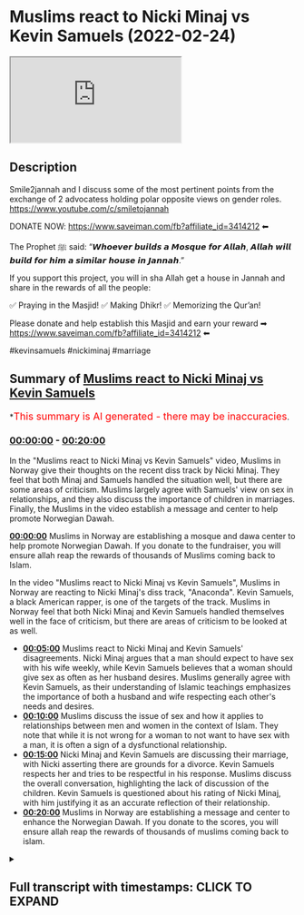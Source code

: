 # Muslims react to Nicki Minaj vs Kevin Samuels (2022-02-24)

<iframe loading='lazy' src='https://www.youtube.com/embed/l33Wv9GSHuc'></iframe>

## Description

Smile2jannah and I discuss some of the most pertinent points from the exchange of 2 advocatess holding polar opposite views on gender roles. 
https://www.youtube.com/c/smiletojannah

DONATE NOW: https://www.saveiman.com/fb?affiliate_id=3414212 ⬅

The Prophet ﷺ said: “𝙒𝙝𝙤𝙚𝙫𝙚𝙧 𝙗𝙪𝙞𝙡𝙙𝙨 𝙖 𝙈𝙤𝙨𝙦𝙪𝙚 𝙛𝙤𝙧 𝘼𝙡𝙡𝙖𝙝, 𝘼𝙡𝙡𝙖𝙝 𝙬𝙞𝙡𝙡 𝙗𝙪𝙞𝙡𝙙 𝙛𝙤𝙧 𝙝𝙞𝙢 𝙖 𝙨𝙞𝙢𝙞𝙡𝙖𝙧 𝙝𝙤𝙪𝙨𝙚 𝙞𝙣 𝙅𝙖𝙣𝙣𝙖𝙝.”

If you support this project, you will in sha Allah get a house in Jannah and share in the rewards of all the people:

✅ Praying in the Masjid!
✅ Making Dhikr!
✅ Memorizing the Qur’an!

Please donate and help establish this Masjid and earn your reward ➡ https://www.saveiman.com/fb?affiliate_id=3414212 ⬅

#kevinsamuels #nickiminaj #marriage

## Summary of [Muslims react to Nicki Minaj vs Kevin Samuels](https://www.youtube.com/watch?v=l33Wv9GSHuc)


*<span style="color:red; font-size:125%">This summary is AI generated - there may be inaccuracies</span>.

### [00:00:00](https://www.youtube.com/watch?v=l33Wv9GSHuc&t=0) - [00:20:00](https://www.youtube.com/watch?v=l33Wv9GSHuc&t=1200)

In the "Muslims react to Nicki Minaj vs Kevin Samuels" video, Muslims in Norway give their thoughts on the recent diss track by Nicki Minaj. They feel that both Minaj and Samuels handled the situation well, but there are some areas of criticism. Muslims largely agree with Samuels' view on sex in relationships, and they also discuss the importance of children in marriages. Finally, the Muslims in the video establish a message and center to help promote Norwegian Dawah.

**[00:00:00](https://www.youtube.com/watch?v=l33Wv9GSHuc&t=0)** Muslims in Norway are establishing a mosque and dawa center to help promote Norwegian Dawah. If you donate to the fundraiser, you will ensure allah reap the rewards of thousands of Muslims coming back to Islam.

In the video "Muslims react to Nicki Minaj vs Kevin Samuels", Muslims in Norway are reacting to Nicki Minaj's diss track, "Anaconda". Kevin Samuels, a black American rapper, is one of the targets of the track. Muslims in Norway feel that both Nicki Minaj and Kevin Samuels handled themselves well in the face of criticism, but there are areas of criticism to be looked at as well.
* **[00:05:00](https://www.youtube.com/watch?v=l33Wv9GSHuc&t=300)**  Muslims react to Nicki Minaj and Kevin Samuels' disagreements. Nicki Minaj argues that a man should expect to have sex with his wife weekly, while Kevin Samuels believes that a woman should give sex as often as her husband desires. Muslims generally agree with Kevin Samuels, as their understanding of Islamic teachings emphasizes the importance of both a husband and wife respecting each other's needs and desires.
* **[00:10:00](https://www.youtube.com/watch?v=l33Wv9GSHuc&t=600)** Muslims discuss the issue of sex and how it applies to relationships between men and women in the context of Islam. They note that while it is not wrong for a woman to not want to have sex with a man, it is often a sign of a dysfunctional relationship.
* **[00:15:00](https://www.youtube.com/watch?v=l33Wv9GSHuc&t=900)** Nicki Minaj and Kevin Samuels are discussing their marriage, with Nicki asserting there are grounds for a divorce. Kevin Samuels respects her and tries to be respectful in his response. Muslims discuss the overall conversation, highlighting the lack of discussion of the children. Kevin Samuels is questioned about his rating of Nicki Minaj, with him justifying it as an accurate reflection of their relationship.
* **[00:20:00](https://www.youtube.com/watch?v=l33Wv9GSHuc&t=1200)** Muslims in Norway are establishing a message and center to enhance the Norwegian Dawah. If you donate to the scores, you will ensure allah reap the rewards of thousands of muslims coming back to islam.

<details><summary><h2>Full transcript with timestamps: CLICK TO EXPAND</h2></summary>

[0:00:05](https://youtu.be/l33Wv9GSHuc?t=5) muslims in norway are now establishing a  
[0:00:07](https://youtu.be/l33Wv9GSHuc?t=7) masjid and dawa center to enhance the  
[0:00:09](https://youtu.be/l33Wv9GSHuc?t=9) norwegian dawah if you donate to the  
[0:00:11](https://youtu.be/l33Wv9GSHuc?t=11) scores you will ensure allah reap the  
[0:00:13](https://youtu.be/l33Wv9GSHuc?t=13) rewards of thousands of muslims coming  
[0:00:16](https://youtu.be/l33Wv9GSHuc?t=16) back to islam and many of those who  
[0:00:18](https://youtu.be/l33Wv9GSHuc?t=18) become dwight and invite to islam so  
[0:00:20](https://youtu.be/l33Wv9GSHuc?t=20) click the link and donate now and share  
[0:00:23](https://youtu.be/l33Wv9GSHuc?t=23) the video for extra rewards  
[0:00:42](https://youtu.be/l33Wv9GSHuc?t=42) big c  
[0:00:44](https://youtu.be/l33Wv9GSHuc?t=44) or you can say the big dog or the man  
[0:00:46](https://youtu.be/l33Wv9GSHuc?t=46) with the plan  
[0:00:47](https://youtu.be/l33Wv9GSHuc?t=47) or just the legend oh okay  
[0:00:52](https://youtu.be/l33Wv9GSHuc?t=52) just stick with that  
[0:00:54](https://youtu.be/l33Wv9GSHuc?t=54) you brought yourself too high so i had  
[0:00:55](https://youtu.be/l33Wv9GSHuc?t=55) to you know what i mean i had to give  
[0:00:57](https://youtu.be/l33Wv9GSHuc?t=57) you put me in my place just like kevin  
[0:00:59](https://youtu.be/l33Wv9GSHuc?t=59) samuels i think  
[0:01:02](https://youtu.be/l33Wv9GSHuc?t=62) it's like he's putting nikki in her  
[0:01:04](https://youtu.be/l33Wv9GSHuc?t=64) place now  
[0:01:04](https://youtu.be/l33Wv9GSHuc?t=64) to be fair like i made a video as you  
[0:01:06](https://youtu.be/l33Wv9GSHuc?t=66) know critical of samuels because you  
[0:01:08](https://youtu.be/l33Wv9GSHuc?t=68) know i i just saw as a reaction to  
[0:01:10](https://youtu.be/l33Wv9GSHuc?t=70) feminism like this kind of like red pool  
[0:01:11](https://youtu.be/l33Wv9GSHuc?t=71) movement and stuff like that and i  
[0:01:12](https://youtu.be/l33Wv9GSHuc?t=72) thought  
[0:01:13](https://youtu.be/l33Wv9GSHuc?t=73) i actually saw a lot of muslim people  
[0:01:15](https://youtu.be/l33Wv9GSHuc?t=75) moving in that direction and i didn't  
[0:01:16](https://youtu.be/l33Wv9GSHuc?t=76) like it because i realized the problems  
[0:01:18](https://youtu.be/l33Wv9GSHuc?t=78) of it but to be fair yeah on i think we  
[0:01:20](https://youtu.be/l33Wv9GSHuc?t=80) just both watched this you know these  
[0:01:22](https://youtu.be/l33Wv9GSHuc?t=82) aspects of his um  
[0:01:24](https://youtu.be/l33Wv9GSHuc?t=84) video that he done with nicki minaj yeah  
[0:01:25](https://youtu.be/l33Wv9GSHuc?t=85) and i think there's praise that is  
[0:01:26](https://youtu.be/l33Wv9GSHuc?t=86) actually due here because he he handled  
[0:01:28](https://youtu.be/l33Wv9GSHuc?t=88) himself quite well  
[0:01:30](https://youtu.be/l33Wv9GSHuc?t=90) despite that i do think there are areas  
[0:01:31](https://youtu.be/l33Wv9GSHuc?t=91) of criticism as well so we'll be looking  
[0:01:32](https://youtu.be/l33Wv9GSHuc?t=92) at some of that but before that i think  
[0:01:35](https://youtu.be/l33Wv9GSHuc?t=95) let's look at two main aspects okay  
[0:01:37](https://youtu.be/l33Wv9GSHuc?t=97) let's get straight into it two main  
[0:01:39](https://youtu.be/l33Wv9GSHuc?t=99) aspects of this video that i wanted to  
[0:01:40](https://youtu.be/l33Wv9GSHuc?t=100) react to yeah  
[0:01:42](https://youtu.be/l33Wv9GSHuc?t=102) which uh kind of starts in the middle  
[0:01:44](https://youtu.be/l33Wv9GSHuc?t=104) where nikki herself who  
[0:01:46](https://youtu.be/l33Wv9GSHuc?t=106) is to be honest with you i don't know  
[0:01:48](https://youtu.be/l33Wv9GSHuc?t=108) much about her but from what i know uh  
[0:01:50](https://youtu.be/l33Wv9GSHuc?t=110) she's a figure of decadence and if  
[0:01:52](https://youtu.be/l33Wv9GSHuc?t=112) someone could personify decadence it  
[0:01:54](https://youtu.be/l33Wv9GSHuc?t=114) would be this woman  
[0:01:56](https://youtu.be/l33Wv9GSHuc?t=116) um you know  
[0:01:58](https://youtu.be/l33Wv9GSHuc?t=118) nothing intellectually contributed at  
[0:02:00](https://youtu.be/l33Wv9GSHuc?t=120) all she thinks she's a success we'll  
[0:02:02](https://youtu.be/l33Wv9GSHuc?t=122) come to all of that  
[0:02:04](https://youtu.be/l33Wv9GSHuc?t=124) starts off by speaking about you know  
[0:02:06](https://youtu.be/l33Wv9GSHuc?t=126) success funny enough and these other  
[0:02:08](https://youtu.be/l33Wv9GSHuc?t=128) things so i wanted to see what she has  
[0:02:10](https://youtu.be/l33Wv9GSHuc?t=130) to say coming onto this platform and  
[0:02:12](https://youtu.be/l33Wv9GSHuc?t=132) then how  
[0:02:13](https://youtu.be/l33Wv9GSHuc?t=133) we can look also at how kevin responds  
[0:02:15](https://youtu.be/l33Wv9GSHuc?t=135) so let's first take a look at what her  
[0:02:18](https://youtu.be/l33Wv9GSHuc?t=138) prerogative is here i'm talking to black  
[0:02:20](https://youtu.be/l33Wv9GSHuc?t=140) women real quick can we stop talking can  
[0:02:22](https://youtu.be/l33Wv9GSHuc?t=142) we stop  
[0:02:24](https://youtu.be/l33Wv9GSHuc?t=144) posting all day on to because i i re i  
[0:02:27](https://youtu.be/l33Wv9GSHuc?t=147) knew we went to tik tok and i and i just  
[0:02:29](https://youtu.be/l33Wv9GSHuc?t=149) kept seeing this black women can we stop  
[0:02:31](https://youtu.be/l33Wv9GSHuc?t=151) talking about if black men if these  
[0:02:33](https://youtu.be/l33Wv9GSHuc?t=153) successful black men want us or not  
[0:02:36](https://youtu.be/l33Wv9GSHuc?t=156) like can we just focus on us and we be  
[0:02:40](https://youtu.be/l33Wv9GSHuc?t=160) successful and then we go out there and  
[0:02:43](https://youtu.be/l33Wv9GSHuc?t=163) we decide who the [ __ ] we want so what i  
[0:02:46](https://youtu.be/l33Wv9GSHuc?t=166) see with this uh z bro is like it's it's  
[0:02:48](https://youtu.be/l33Wv9GSHuc?t=168) typical independence narrative  
[0:02:51](https://youtu.be/l33Wv9GSHuc?t=171) success narrative she's talking about  
[0:02:52](https://youtu.be/l33Wv9GSHuc?t=172) she's a success oh she's  
[0:02:54](https://youtu.be/l33Wv9GSHuc?t=174) what is  
[0:02:56](https://youtu.be/l33Wv9GSHuc?t=176) what is success i mean is success being  
[0:02:58](https://youtu.be/l33Wv9GSHuc?t=178) famous being rich  
[0:03:00](https://youtu.be/l33Wv9GSHuc?t=180) i'm sorry to say these are things  
[0:03:01](https://youtu.be/l33Wv9GSHuc?t=181) assumptions which cannot be justified  
[0:03:04](https://youtu.be/l33Wv9GSHuc?t=184) and who are you anyway nikki to speak to  
[0:03:06](https://youtu.be/l33Wv9GSHuc?t=186) black women as if you represent them you  
[0:03:08](https://youtu.be/l33Wv9GSHuc?t=188) don't represent them you represent  
[0:03:09](https://youtu.be/l33Wv9GSHuc?t=189) higher echelon type individual western  
[0:03:12](https://youtu.be/l33Wv9GSHuc?t=192) women  
[0:03:13](https://youtu.be/l33Wv9GSHuc?t=193) you don't you don't actually suffer from  
[0:03:14](https://youtu.be/l33Wv9GSHuc?t=194) the same plights as the majority of  
[0:03:16](https://youtu.be/l33Wv9GSHuc?t=196) black people will suffer from black men  
[0:03:18](https://youtu.be/l33Wv9GSHuc?t=198) or women and you don't have even a right  
[0:03:20](https://youtu.be/l33Wv9GSHuc?t=200) to call yourself a success because you  
[0:03:23](https://youtu.be/l33Wv9GSHuc?t=203) are  
[0:03:24](https://youtu.be/l33Wv9GSHuc?t=204) rich and famous success is not defined  
[0:03:26](https://youtu.be/l33Wv9GSHuc?t=206) like that for us is it zusha  
[0:03:28](https://youtu.be/l33Wv9GSHuc?t=208) no because if you define success as  
[0:03:31](https://youtu.be/l33Wv9GSHuc?t=211) richness or fame these are two things  
[0:03:34](https://youtu.be/l33Wv9GSHuc?t=214) that don't have an ending like money  
[0:03:37](https://youtu.be/l33Wv9GSHuc?t=217) there's always more money that you can  
[0:03:39](https://youtu.be/l33Wv9GSHuc?t=219) attain with fame there's always more  
[0:03:41](https://youtu.be/l33Wv9GSHuc?t=221) fame that you can attain you'll never be  
[0:03:42](https://youtu.be/l33Wv9GSHuc?t=222) able to reach the pinnacle absolutely  
[0:03:45](https://youtu.be/l33Wv9GSHuc?t=225) and in our tradition the islamic  
[0:03:46](https://youtu.be/l33Wv9GSHuc?t=226) tradition were the prophet muhammad  
[0:03:48](https://youtu.be/l33Wv9GSHuc?t=228) sallallahu alaihi said that if you give  
[0:03:50](https://youtu.be/l33Wv9GSHuc?t=230) a man  
[0:03:51](https://youtu.be/l33Wv9GSHuc?t=231) you know a valley of gold  
[0:03:53](https://youtu.be/l33Wv9GSHuc?t=233) you know he'll be hungry for another  
[0:03:55](https://youtu.be/l33Wv9GSHuc?t=235) valley so in other words there's always  
[0:03:56](https://youtu.be/l33Wv9GSHuc?t=236) the thing is having material wealth as  
[0:03:59](https://youtu.be/l33Wv9GSHuc?t=239) you say it doesn't quench your thirst  
[0:04:01](https://youtu.be/l33Wv9GSHuc?t=241) for these kinds of things you'll just  
[0:04:02](https://youtu.be/l33Wv9GSHuc?t=242) want more and more and more yeah and so  
[0:04:05](https://youtu.be/l33Wv9GSHuc?t=245) really there is no pos strong positive  
[0:04:07](https://youtu.be/l33Wv9GSHuc?t=247) correlation  
[0:04:08](https://youtu.be/l33Wv9GSHuc?t=248) for example  
[0:04:09](https://youtu.be/l33Wv9GSHuc?t=249) with happiness as a state  
[0:04:12](https://youtu.be/l33Wv9GSHuc?t=252) and  
[0:04:13](https://youtu.be/l33Wv9GSHuc?t=253) material wealth you'll find  
[0:04:14](https://youtu.be/l33Wv9GSHuc?t=254) unfortunately  
[0:04:16](https://youtu.be/l33Wv9GSHuc?t=256) a lot of the richest people in society  
[0:04:18](https://youtu.be/l33Wv9GSHuc?t=258) yes and the most famous are those who  
[0:04:20](https://youtu.be/l33Wv9GSHuc?t=260) are most depressed yes so this idea of  
[0:04:22](https://youtu.be/l33Wv9GSHuc?t=262) equating success with fame and money  
[0:04:24](https://youtu.be/l33Wv9GSHuc?t=264) this capitalistic  
[0:04:26](https://youtu.be/l33Wv9GSHuc?t=266) idea  
[0:04:26](https://youtu.be/l33Wv9GSHuc?t=266) which you have been colonizing to  
[0:04:28](https://youtu.be/l33Wv9GSHuc?t=268) believing is the case is itself  
[0:04:30](https://youtu.be/l33Wv9GSHuc?t=270) difficult to substantiate from the very  
[0:04:32](https://youtu.be/l33Wv9GSHuc?t=272) beginning yes so this is the first thing  
[0:04:34](https://youtu.be/l33Wv9GSHuc?t=274) the independence narrative here  
[0:04:36](https://youtu.be/l33Wv9GSHuc?t=276) i think is problematic as well but  
[0:04:38](https://youtu.be/l33Wv9GSHuc?t=278) before we go there i want to see how  
[0:04:40](https://youtu.be/l33Wv9GSHuc?t=280) kevin samuels responds to her  
[0:04:43](https://youtu.be/l33Wv9GSHuc?t=283) there's a lot of hurt on both sides and  
[0:04:45](https://youtu.be/l33Wv9GSHuc?t=285) i recommend i told guys look why are you  
[0:04:47](https://youtu.be/l33Wv9GSHuc?t=287) under 30 work recognize work on getting  
[0:04:49](https://youtu.be/l33Wv9GSHuc?t=289) yourself together because like it or not  
[0:04:53](https://youtu.be/l33Wv9GSHuc?t=293) you're really not in a position like  
[0:04:55](https://youtu.be/l33Wv9GSHuc?t=295) like you should be to be able to work  
[0:04:57](https://youtu.be/l33Wv9GSHuc?t=297) with lee do anything like that so as you  
[0:04:59](https://youtu.be/l33Wv9GSHuc?t=299) see  
[0:05:00](https://youtu.be/l33Wv9GSHuc?t=300) he starts off by saying there's a lot of  
[0:05:01](https://youtu.be/l33Wv9GSHuc?t=301) hurt from both sides now this is not  
[0:05:03](https://youtu.be/l33Wv9GSHuc?t=303) this is atypical of kevin samuels  
[0:05:05](https://youtu.be/l33Wv9GSHuc?t=305) because usually if a woman hypes up like  
[0:05:06](https://youtu.be/l33Wv9GSHuc?t=306) that to him and his uh  
[0:05:08](https://youtu.be/l33Wv9GSHuc?t=308) in his  
[0:05:09](https://youtu.be/l33Wv9GSHuc?t=309) presence  
[0:05:10](https://youtu.be/l33Wv9GSHuc?t=310) or discussions he will actually  
[0:05:12](https://youtu.be/l33Wv9GSHuc?t=312) shut her down or even switch her off or  
[0:05:14](https://youtu.be/l33Wv9GSHuc?t=314) something but i think he's being  
[0:05:15](https://youtu.be/l33Wv9GSHuc?t=315) strategic here and he's got good  
[0:05:17](https://youtu.be/l33Wv9GSHuc?t=317) emotional intelligence here to be  
[0:05:18](https://youtu.be/l33Wv9GSHuc?t=318) praised worthy of him yeah  
[0:05:20](https://youtu.be/l33Wv9GSHuc?t=320) however his narrative is as good as hers  
[0:05:23](https://youtu.be/l33Wv9GSHuc?t=323) in the sense that he is also telling men  
[0:05:25](https://youtu.be/l33Wv9GSHuc?t=325) to i'll just focus on themselves it's an  
[0:05:27](https://youtu.be/l33Wv9GSHuc?t=327) egoistic gender narrative on both sides  
[0:05:30](https://youtu.be/l33Wv9GSHuc?t=330) and if it's an egoistic gender narrative  
[0:05:32](https://youtu.be/l33Wv9GSHuc?t=332) on both sides what you're going to end  
[0:05:33](https://youtu.be/l33Wv9GSHuc?t=333) up having is an atomized society with  
[0:05:36](https://youtu.be/l33Wv9GSHuc?t=336) people only caring about themselves they  
[0:05:39](https://youtu.be/l33Wv9GSHuc?t=339) don't realize  
[0:05:40](https://youtu.be/l33Wv9GSHuc?t=340) that complementarity is needed in order  
[0:05:42](https://youtu.be/l33Wv9GSHuc?t=342) to avoid conflict of interest in the  
[0:05:44](https://youtu.be/l33Wv9GSHuc?t=344) first place like at the end of the day  
[0:05:47](https://youtu.be/l33Wv9GSHuc?t=347) if men just think about themselves and  
[0:05:49](https://youtu.be/l33Wv9GSHuc?t=349) work on themselves  
[0:05:50](https://youtu.be/l33Wv9GSHuc?t=350) not caring about the opposite gender or  
[0:05:53](https://youtu.be/l33Wv9GSHuc?t=353) having  
[0:05:54](https://youtu.be/l33Wv9GSHuc?t=354) apathetic attitudes and the opposite is  
[0:05:56](https://youtu.be/l33Wv9GSHuc?t=356) true imagine what that will do to the  
[0:05:57](https://youtu.be/l33Wv9GSHuc?t=357) black community my question is simple  
[0:06:00](https://youtu.be/l33Wv9GSHuc?t=360) why are the adults making themselves the  
[0:06:03](https://youtu.be/l33Wv9GSHuc?t=363) center of this project indeed seldomly  
[0:06:05](https://youtu.be/l33Wv9GSHuc?t=365) do i find in these conversations that  
[0:06:07](https://youtu.be/l33Wv9GSHuc?t=367) children are put first like children are  
[0:06:10](https://youtu.be/l33Wv9GSHuc?t=370) put first we know through the data  
[0:06:12](https://youtu.be/l33Wv9GSHuc?t=372) that  
[0:06:14](https://youtu.be/l33Wv9GSHuc?t=374) uh nuclear families and stable families  
[0:06:17](https://youtu.be/l33Wv9GSHuc?t=377) are the most  
[0:06:18](https://youtu.be/l33Wv9GSHuc?t=378) advantageous for children okay  
[0:06:20](https://youtu.be/l33Wv9GSHuc?t=380) but for nuclear families to be  
[0:06:22](https://youtu.be/l33Wv9GSHuc?t=382) functional there has to be compromise on  
[0:06:24](https://youtu.be/l33Wv9GSHuc?t=384) both sides  
[0:06:25](https://youtu.be/l33Wv9GSHuc?t=385) i would call it like the individualistic  
[0:06:27](https://youtu.be/l33Wv9GSHuc?t=387) narratives of the west yeah it is  
[0:06:29](https://youtu.be/l33Wv9GSHuc?t=389) because at the end of the day like 100  
[0:06:31](https://youtu.be/l33Wv9GSHuc?t=391) years ago he mentions this to be fair to  
[0:06:32](https://youtu.be/l33Wv9GSHuc?t=392) him kevin samuels mentions this in some  
[0:06:34](https://youtu.be/l33Wv9GSHuc?t=394) of his discussions he says your grandma  
[0:06:36](https://youtu.be/l33Wv9GSHuc?t=396) wouldn't be speaking like that yeah and  
[0:06:37](https://youtu.be/l33Wv9GSHuc?t=397) he's right  
[0:06:38](https://youtu.be/l33Wv9GSHuc?t=398) his you know what he's right  
[0:06:41](https://youtu.be/l33Wv9GSHuc?t=401) her grandma whoever whoever she's  
[0:06:42](https://youtu.be/l33Wv9GSHuc?t=402) speaking to wouldn't be speaking like  
[0:06:43](https://youtu.be/l33Wv9GSHuc?t=403) that because she'd have a more  
[0:06:44](https://youtu.be/l33Wv9GSHuc?t=404) traditional complementarian nuclear type  
[0:06:46](https://youtu.be/l33Wv9GSHuc?t=406) understanding of the family but do you  
[0:06:48](https://youtu.be/l33Wv9GSHuc?t=408) know what else is true  
[0:06:50](https://youtu.be/l33Wv9GSHuc?t=410) his granddad wouldn't be speaking the  
[0:06:51](https://youtu.be/l33Wv9GSHuc?t=411) way he's speaking either  
[0:06:53](https://youtu.be/l33Wv9GSHuc?t=413) that's the truth as well like his his  
[0:06:55](https://youtu.be/l33Wv9GSHuc?t=415) granddad will be thinking about like how  
[0:06:56](https://youtu.be/l33Wv9GSHuc?t=416) do i provide for the kids how do i make  
[0:06:58](https://youtu.be/l33Wv9GSHuc?t=418) a family stable how this and that the  
[0:07:00](https://youtu.be/l33Wv9GSHuc?t=420) problem the problem is not just with one  
[0:07:02](https://youtu.be/l33Wv9GSHuc?t=422) gender or another it's both genders  
[0:07:04](https://youtu.be/l33Wv9GSHuc?t=424) realizing individual responsibility and  
[0:07:07](https://youtu.be/l33Wv9GSHuc?t=427) recognizing individual weakness and then  
[0:07:09](https://youtu.be/l33Wv9GSHuc?t=429) working together to try and sort that  
[0:07:11](https://youtu.be/l33Wv9GSHuc?t=431) out and you you mentioned something a  
[0:07:13](https://youtu.be/l33Wv9GSHuc?t=433) verse in the quran you wanna explain  
[0:07:15](https://youtu.be/l33Wv9GSHuc?t=435) yeah so i think this whole  
[0:07:17](https://youtu.be/l33Wv9GSHuc?t=437) complementarianism is something which is  
[0:07:18](https://youtu.be/l33Wv9GSHuc?t=438) uh mentioned by the quran to the nearest  
[0:07:21](https://youtu.be/l33Wv9GSHuc?t=441) meaning when it says um you are garments  
[0:07:24](https://youtu.be/l33Wv9GSHuc?t=444) for them and they are garments for you  
[0:07:26](https://youtu.be/l33Wv9GSHuc?t=446) referring to a husband and a wife and  
[0:07:28](https://youtu.be/l33Wv9GSHuc?t=448) and  
[0:07:29](https://youtu.be/l33Wv9GSHuc?t=449) this issue that you're talking about of  
[0:07:31](https://youtu.be/l33Wv9GSHuc?t=451) individualism is something which is you  
[0:07:33](https://youtu.be/l33Wv9GSHuc?t=453) know it's a disease that's coming from  
[0:07:35](https://youtu.be/l33Wv9GSHuc?t=455) capitalism and it's something which is  
[0:07:37](https://youtu.be/l33Wv9GSHuc?t=457) obviously rooted in liberalism um which  
[0:07:40](https://youtu.be/l33Wv9GSHuc?t=460) which talks about  
[0:07:42](https://youtu.be/l33Wv9GSHuc?t=462) in individual benefit  
[0:07:44](https://youtu.be/l33Wv9GSHuc?t=464) and  
[0:07:45](https://youtu.be/l33Wv9GSHuc?t=465) of course an offshoot of that is human  
[0:07:46](https://youtu.be/l33Wv9GSHuc?t=466) rights which talks about  
[0:07:48](https://youtu.be/l33Wv9GSHuc?t=468) um what we're old and not what we owe  
[0:07:50](https://youtu.be/l33Wv9GSHuc?t=470) others there's no human right that talks  
[0:07:52](https://youtu.be/l33Wv9GSHuc?t=472) about the the rights of your mother or  
[0:07:55](https://youtu.be/l33Wv9GSHuc?t=475) the rights of your father and this is a  
[0:07:57](https://youtu.be/l33Wv9GSHuc?t=477) problem and liberalism is something  
[0:07:59](https://youtu.be/l33Wv9GSHuc?t=479) which is being shoved down our throat  
[0:08:01](https://youtu.be/l33Wv9GSHuc?t=481) and we're seeing this in in france this  
[0:08:03](https://youtu.be/l33Wv9GSHuc?t=483) is where we're seeing the hijab being  
[0:08:04](https://youtu.be/l33Wv9GSHuc?t=484) banned and we're seeing this now in in  
[0:08:07](https://youtu.be/l33Wv9GSHuc?t=487) saudi arabia where you've got  
[0:08:10](https://youtu.be/l33Wv9GSHuc?t=490) you know  
[0:08:11](https://youtu.be/l33Wv9GSHuc?t=491) liberalism being  
[0:08:13](https://youtu.be/l33Wv9GSHuc?t=493) injected into the community and and  
[0:08:15](https://youtu.be/l33Wv9GSHuc?t=495) other communities so liberalism is an  
[0:08:18](https://youtu.be/l33Wv9GSHuc?t=498) issue and that's why liberalism does  
[0:08:20](https://youtu.be/l33Wv9GSHuc?t=500) need to come under the microscope  
[0:08:21](https://youtu.be/l33Wv9GSHuc?t=501) because it is what is telling us look  
[0:08:24](https://youtu.be/l33Wv9GSHuc?t=504) the individual and your pleasure and  
[0:08:27](https://youtu.be/l33Wv9GSHuc?t=507) your pain as long as it doesn't affect  
[0:08:28](https://youtu.be/l33Wv9GSHuc?t=508) others yeah it's fine it's all i do know  
[0:08:31](https://youtu.be/l33Wv9GSHuc?t=511) is it's ethical egoism it's not just  
[0:08:33](https://youtu.be/l33Wv9GSHuc?t=513) psychological evil the difference being  
[0:08:34](https://youtu.be/l33Wv9GSHuc?t=514) is ethical egoism is like i i am  
[0:08:38](https://youtu.be/l33Wv9GSHuc?t=518) sorry psychological egoism is about me  
[0:08:40](https://youtu.be/l33Wv9GSHuc?t=520) it's about me yeah it's about my pain  
[0:08:42](https://youtu.be/l33Wv9GSHuc?t=522) and pleasure and a lot of us are like  
[0:08:43](https://youtu.be/l33Wv9GSHuc?t=523) that by by nature but ethical egoism is  
[0:08:45](https://youtu.be/l33Wv9GSHuc?t=525) where you say it ought to be about my  
[0:08:47](https://youtu.be/l33Wv9GSHuc?t=527) pleasure first and what we're seeing  
[0:08:49](https://youtu.be/l33Wv9GSHuc?t=529) really with this kind of conversation is  
[0:08:51](https://youtu.be/l33Wv9GSHuc?t=531) a proliferation of ethical egoistic  
[0:08:54](https://youtu.be/l33Wv9GSHuc?t=534) gender discourses yeah so both of them  
[0:08:56](https://youtu.be/l33Wv9GSHuc?t=536) are just concerned with each other's  
[0:08:57](https://youtu.be/l33Wv9GSHuc?t=537) okay well black women shouldn't do this  
[0:08:59](https://youtu.be/l33Wv9GSHuc?t=539) blah blah blah blah blah it's no care  
[0:09:01](https://youtu.be/l33Wv9GSHuc?t=541) for the kids same thing with him no care  
[0:09:03](https://youtu.be/l33Wv9GSHuc?t=543) for the kids no care for the other  
[0:09:05](https://youtu.be/l33Wv9GSHuc?t=545) gender it's a very selfish discourse  
[0:09:07](https://youtu.be/l33Wv9GSHuc?t=547) either way but let's move on to  
[0:09:09](https://youtu.be/l33Wv9GSHuc?t=549) something else that he mentions  
[0:09:10](https://youtu.be/l33Wv9GSHuc?t=550) controversially i guess you know she  
[0:09:12](https://youtu.be/l33Wv9GSHuc?t=552) asks him how many times should a man  
[0:09:14](https://youtu.be/l33Wv9GSHuc?t=554) expect to have sex let's take a look at  
[0:09:16](https://youtu.be/l33Wv9GSHuc?t=556) what she asks and how he responds how  
[0:09:18](https://youtu.be/l33Wv9GSHuc?t=558) many times  
[0:09:20](https://youtu.be/l33Wv9GSHuc?t=560) should a man  
[0:09:23](https://youtu.be/l33Wv9GSHuc?t=563) expect to have  
[0:09:25](https://youtu.be/l33Wv9GSHuc?t=565) uh sex what is in your opinion how many  
[0:09:27](https://youtu.be/l33Wv9GSHuc?t=567) times should a woman give their man  
[0:09:30](https://youtu.be/l33Wv9GSHuc?t=570) sex  
[0:09:32](https://youtu.be/l33Wv9GSHuc?t=572) a week  
[0:09:33](https://youtu.be/l33Wv9GSHuc?t=573) a week  
[0:09:35](https://youtu.be/l33Wv9GSHuc?t=575) uh  
[0:09:36](https://youtu.be/l33Wv9GSHuc?t=576) i'm a fan of the as often as he wants it  
[0:09:40](https://youtu.be/l33Wv9GSHuc?t=580) well  
[0:09:41](https://youtu.be/l33Wv9GSHuc?t=581) no hold on  
[0:09:42](https://youtu.be/l33Wv9GSHuc?t=582) because here's the thing it's under  
[0:09:44](https://youtu.be/l33Wv9GSHuc?t=584) here's the thing  
[0:09:46](https://youtu.be/l33Wv9GSHuc?t=586) you look at like i said i look at guys  
[0:09:48](https://youtu.be/l33Wv9GSHuc?t=588) most guys i'm talking to working  
[0:09:50](https://youtu.be/l33Wv9GSHuc?t=590) 10 12 hour days so i actually respect  
[0:09:53](https://youtu.be/l33Wv9GSHuc?t=593) the way he responds there you know and  
[0:09:55](https://youtu.be/l33Wv9GSHuc?t=595) she didn't really have much pushback  
[0:09:56](https://youtu.be/l33Wv9GSHuc?t=596) after what he said  
[0:09:58](https://youtu.be/l33Wv9GSHuc?t=598) uh which is surprising to be honest but  
[0:09:59](https://youtu.be/l33Wv9GSHuc?t=599) i respect the fact that he stuck to his  
[0:10:01](https://youtu.be/l33Wv9GSHuc?t=601) kind of guns on this one because at the  
[0:10:03](https://youtu.be/l33Wv9GSHuc?t=603) end of the day it's once again sex is  
[0:10:05](https://youtu.be/l33Wv9GSHuc?t=605) one of those things okay which is a  
[0:10:07](https://youtu.be/l33Wv9GSHuc?t=607) weakness for men more so than it is for  
[0:10:08](https://youtu.be/l33Wv9GSHuc?t=608) women it's one of those things and let  
[0:10:10](https://youtu.be/l33Wv9GSHuc?t=610) me say  
[0:10:11](https://youtu.be/l33Wv9GSHuc?t=611) you know as many of the viewers know  
[0:10:13](https://youtu.be/l33Wv9GSHuc?t=613) like muslim women have to wear hijab  
[0:10:15](https://youtu.be/l33Wv9GSHuc?t=615) which is more encompassing than what a  
[0:10:16](https://youtu.be/l33Wv9GSHuc?t=616) man has to cover and so on and so forth  
[0:10:18](https://youtu.be/l33Wv9GSHuc?t=618) yeah  
[0:10:19](https://youtu.be/l33Wv9GSHuc?t=619) and a lot of people come muslim and  
[0:10:20](https://youtu.be/l33Wv9GSHuc?t=620) non-muslim alike and they say like why  
[0:10:22](https://youtu.be/l33Wv9GSHuc?t=622) should a woman cover up for the weakness  
[0:10:24](https://youtu.be/l33Wv9GSHuc?t=624) of a man  
[0:10:25](https://youtu.be/l33Wv9GSHuc?t=625) that is the wrong why not the question  
[0:10:27](https://youtu.be/l33Wv9GSHuc?t=627) is why not why should a man cover up for  
[0:10:28](https://youtu.be/l33Wv9GSHuc?t=628) the weakness of a woman if certain  
[0:10:30](https://youtu.be/l33Wv9GSHuc?t=630) things certain events a fire happened  
[0:10:32](https://youtu.be/l33Wv9GSHuc?t=632) women and children come out first or a  
[0:10:34](https://youtu.be/l33Wv9GSHuc?t=634) war happened the men on the front line  
[0:10:36](https://youtu.be/l33Wv9GSHuc?t=636) these things are clear that there are  
[0:10:37](https://youtu.be/l33Wv9GSHuc?t=637) some things that men are stronger than  
[0:10:39](https://youtu.be/l33Wv9GSHuc?t=639) women at and some things that women are  
[0:10:41](https://youtu.be/l33Wv9GSHuc?t=641) stronger than men and that's why the  
[0:10:43](https://youtu.be/l33Wv9GSHuc?t=643) quran beautifully expresses this in one  
[0:10:45](https://youtu.be/l33Wv9GSHuc?t=645) sentence where in senator the human  
[0:10:46](https://youtu.be/l33Wv9GSHuc?t=646) being is he's been created weak the  
[0:10:48](https://youtu.be/l33Wv9GSHuc?t=648) human being has been created weak and in  
[0:10:50](https://youtu.be/l33Wv9GSHuc?t=650) fact in this context it's talking about  
[0:10:51](https://youtu.be/l33Wv9GSHuc?t=651) sexual weakness  
[0:10:53](https://youtu.be/l33Wv9GSHuc?t=653) and so yeah  
[0:10:54](https://youtu.be/l33Wv9GSHuc?t=654) the idea of a man having intercourse  
[0:10:57](https://youtu.be/l33Wv9GSHuc?t=657) or the woman helping really facilitating  
[0:11:00](https://youtu.be/l33Wv9GSHuc?t=660) for the man  
[0:11:01](https://youtu.be/l33Wv9GSHuc?t=661) something which would otherwise be his  
[0:11:02](https://youtu.be/l33Wv9GSHuc?t=662) weakness something which would otherwise  
[0:11:04](https://youtu.be/l33Wv9GSHuc?t=664) if it's not done it can cause greater  
[0:11:06](https://youtu.be/l33Wv9GSHuc?t=666) societal decadence and decay because  
[0:11:08](https://youtu.be/l33Wv9GSHuc?t=668) he's going to go try and find find it  
[0:11:10](https://youtu.be/l33Wv9GSHuc?t=670) elsewhere  
[0:11:12](https://youtu.be/l33Wv9GSHuc?t=672) pathological behavior will start to  
[0:11:13](https://youtu.be/l33Wv9GSHuc?t=673) emerge it will destabilize families and  
[0:11:15](https://youtu.be/l33Wv9GSHuc?t=675) all kinds of other things happen you  
[0:11:17](https://youtu.be/l33Wv9GSHuc?t=677) might start to find her  
[0:11:19](https://youtu.be/l33Wv9GSHuc?t=679) you know uh  
[0:11:20](https://youtu.be/l33Wv9GSHuc?t=680) he might not he might be put off her to  
[0:11:22](https://youtu.be/l33Wv9GSHuc?t=682) be honest with you might be  
[0:11:24](https://youtu.be/l33Wv9GSHuc?t=684) a horrible thing for him so yeah this is  
[0:11:26](https://youtu.be/l33Wv9GSHuc?t=686) we're not advocating obviously some  
[0:11:27](https://youtu.be/l33Wv9GSHuc?t=687) stupid person is going to come out and  
[0:11:29](https://youtu.be/l33Wv9GSHuc?t=689) say are you talking about rape or  
[0:11:30](https://youtu.be/l33Wv9GSHuc?t=690) something obviously we're not sick if a  
[0:11:32](https://youtu.be/l33Wv9GSHuc?t=692) woman doesn't want to give it you can't  
[0:11:33](https://youtu.be/l33Wv9GSHuc?t=693) take it from her like that because you  
[0:11:34](https://youtu.be/l33Wv9GSHuc?t=694) can't cause anyone harm in islam that's  
[0:11:36](https://youtu.be/l33Wv9GSHuc?t=696) what we believe anyway but yeah  
[0:11:38](https://youtu.be/l33Wv9GSHuc?t=698) the fact that a woman wouldn't want to  
[0:11:39](https://youtu.be/l33Wv9GSHuc?t=699) give it to a man anyways is the mark of  
[0:11:42](https://youtu.be/l33Wv9GSHuc?t=702) a dysfunctional relationship yeah it is  
[0:11:44](https://youtu.be/l33Wv9GSHuc?t=704) a mark over there but i'm i'm i respect  
[0:11:46](https://youtu.be/l33Wv9GSHuc?t=706) the fact that he's he's coming out  
[0:11:47](https://youtu.be/l33Wv9GSHuc?t=707) saying this because you won't find many  
[0:11:49](https://youtu.be/l33Wv9GSHuc?t=709) people coming out men saying in the way  
[0:11:51](https://youtu.be/l33Wv9GSHuc?t=711) that he said that what do you think  
[0:11:52](https://youtu.be/l33Wv9GSHuc?t=712) about that yeah i think you made a good  
[0:11:54](https://youtu.be/l33Wv9GSHuc?t=714) point unfortunately and sadly in this  
[0:11:56](https://youtu.be/l33Wv9GSHuc?t=716) day and age especially in sitcoms when  
[0:11:58](https://youtu.be/l33Wv9GSHuc?t=718) you see  
[0:11:59](https://youtu.be/l33Wv9GSHuc?t=719) a husband and a wife sex is actually  
[0:12:01](https://youtu.be/l33Wv9GSHuc?t=721) used as a weapon  
[0:12:02](https://youtu.be/l33Wv9GSHuc?t=722) it's actually used as a weapon kids are  
[0:12:05](https://youtu.be/l33Wv9GSHuc?t=725) used as weapons and when you start using  
[0:12:07](https://youtu.be/l33Wv9GSHuc?t=727) these things as weapons then what you're  
[0:12:09](https://youtu.be/l33Wv9GSHuc?t=729) doing is you are breaking that from that  
[0:12:11](https://youtu.be/l33Wv9GSHuc?t=731) family up and if if a man can't get it  
[0:12:13](https://youtu.be/l33Wv9GSHuc?t=733) at home if a woman can't get at home  
[0:12:16](https://youtu.be/l33Wv9GSHuc?t=736) then i mean the question now arises  
[0:12:18](https://youtu.be/l33Wv9GSHuc?t=738) where else are they going to get it from  
[0:12:20](https://youtu.be/l33Wv9GSHuc?t=740) well she does mention women here  
[0:12:22](https://youtu.be/l33Wv9GSHuc?t=742) should we listen to what she has to say  
[0:12:23](https://youtu.be/l33Wv9GSHuc?t=743) yeah we continue let's say you know a  
[0:12:25](https://youtu.be/l33Wv9GSHuc?t=745) lot of people throughout my life would  
[0:12:27](https://youtu.be/l33Wv9GSHuc?t=747) tell me  
[0:12:28](https://youtu.be/l33Wv9GSHuc?t=748) that i'm like a man because i remember i  
[0:12:31](https://youtu.be/l33Wv9GSHuc?t=751) never people would tell me  
[0:12:33](https://youtu.be/l33Wv9GSHuc?t=753) i shouldn't want to i shouldn't expect  
[0:12:36](https://youtu.be/l33Wv9GSHuc?t=756) as a woman to  
[0:12:38](https://youtu.be/l33Wv9GSHuc?t=758) have a climax every time i do it right  
[0:12:41](https://youtu.be/l33Wv9GSHuc?t=761) i'm like hilton and i said excuse me are  
[0:12:44](https://youtu.be/l33Wv9GSHuc?t=764) you out of your [ __ ] mind why  
[0:12:46](https://youtu.be/l33Wv9GSHuc?t=766) wouldn't i want to climax every time i  
[0:12:49](https://youtu.be/l33Wv9GSHuc?t=769) have intercourse just like you want to  
[0:12:51](https://youtu.be/l33Wv9GSHuc?t=771) climax when you have interquest and i  
[0:12:53](https://youtu.be/l33Wv9GSHuc?t=773) was i was accused of being like a man  
[0:12:58](https://youtu.be/l33Wv9GSHuc?t=778) not in my you know i'm this is years ago  
[0:13:01](https://youtu.be/l33Wv9GSHuc?t=781) and i knew that wasn't going to work  
[0:13:03](https://youtu.be/l33Wv9GSHuc?t=783) chad cause uh it's not only about you  
[0:13:06](https://youtu.be/l33Wv9GSHuc?t=786) okay well i mean yeah i think you were  
[0:13:08](https://youtu.be/l33Wv9GSHuc?t=788) mentioning it before as well that this  
[0:13:09](https://youtu.be/l33Wv9GSHuc?t=789) is something that  
[0:13:10](https://youtu.be/l33Wv9GSHuc?t=790) in islam when you look at the literature  
[0:13:12](https://youtu.be/l33Wv9GSHuc?t=792) this is something that's emphasized that  
[0:13:14](https://youtu.be/l33Wv9GSHuc?t=794) it's not just about the man's pleasure  
[0:13:16](https://youtu.be/l33Wv9GSHuc?t=796) it is about the females pleasure as well  
[0:13:18](https://youtu.be/l33Wv9GSHuc?t=798) i mean just like  
[0:13:20](https://youtu.be/l33Wv9GSHuc?t=800) when we're talking about  
[0:13:21](https://youtu.be/l33Wv9GSHuc?t=801) complementarianism  
[0:13:22](https://youtu.be/l33Wv9GSHuc?t=802) and we're talking about both parties  
[0:13:24](https://youtu.be/l33Wv9GSHuc?t=804) then this actually fits in very well to  
[0:13:26](https://youtu.be/l33Wv9GSHuc?t=806) that i agree  
[0:13:28](https://youtu.be/l33Wv9GSHuc?t=808) a lot of men and the prophet gave  
[0:13:29](https://youtu.be/l33Wv9GSHuc?t=809) explicit advice as like not to come in  
[0:13:31](https://youtu.be/l33Wv9GSHuc?t=811) and go out straight away  
[0:13:33](https://youtu.be/l33Wv9GSHuc?t=813) even to to warm up a woman to foreplay  
[0:13:35](https://youtu.be/l33Wv9GSHuc?t=815) all that kind of stuff  
[0:13:36](https://youtu.be/l33Wv9GSHuc?t=816) very  
[0:13:37](https://youtu.be/l33Wv9GSHuc?t=817) specific about this shows you this  
[0:13:39](https://youtu.be/l33Wv9GSHuc?t=819) comprehensiveness of the guidance of  
[0:13:40](https://youtu.be/l33Wv9GSHuc?t=820) islam like  
[0:13:41](https://youtu.be/l33Wv9GSHuc?t=821) women work in a different sexual manner  
[0:13:44](https://youtu.be/l33Wv9GSHuc?t=824) to men and i'll tell you something like  
[0:13:46](https://youtu.be/l33Wv9GSHuc?t=826) honestly a lot of men we talk about men  
[0:13:48](https://youtu.be/l33Wv9GSHuc?t=828) withholding and sexual  
[0:13:49](https://youtu.be/l33Wv9GSHuc?t=829) marriages and stuff but also women men  
[0:13:51](https://youtu.be/l33Wv9GSHuc?t=831) sorry women withholding but men will  
[0:13:53](https://youtu.be/l33Wv9GSHuc?t=833) hold as well sometimes like and and that  
[0:13:55](https://youtu.be/l33Wv9GSHuc?t=835) is  
[0:13:56](https://youtu.be/l33Wv9GSHuc?t=836) if you want to destroy your marriage as  
[0:13:58](https://youtu.be/l33Wv9GSHuc?t=838) a man  
[0:13:59](https://youtu.be/l33Wv9GSHuc?t=839) then the first thing you'll do is ignore  
[0:14:00](https://youtu.be/l33Wv9GSHuc?t=840) your woman's sexual needs  
[0:14:02](https://youtu.be/l33Wv9GSHuc?t=842) not necessarily yeah  
[0:14:04](https://youtu.be/l33Wv9GSHuc?t=844) you know unnecessarily of course but  
[0:14:06](https://youtu.be/l33Wv9GSHuc?t=846) either way is unnecessary like in the  
[0:14:07](https://youtu.be/l33Wv9GSHuc?t=847) sense that why are you no because in the  
[0:14:09](https://youtu.be/l33Wv9GSHuc?t=849) quran it does say that you can oh yeah  
[0:14:12](https://youtu.be/l33Wv9GSHuc?t=852) if she's unnecessarily in the sense that  
[0:14:13](https://youtu.be/l33Wv9GSHuc?t=853) you know it's not because she's acting  
[0:14:16](https://youtu.be/l33Wv9GSHuc?t=856) rebelliously or something like that or  
[0:14:17](https://youtu.be/l33Wv9GSHuc?t=857) and no shoes  
[0:14:18](https://youtu.be/l33Wv9GSHuc?t=858) of course of course good point but like  
[0:14:20](https://youtu.be/l33Wv9GSHuc?t=860) what i'm saying is exactly you know what  
[0:14:22](https://youtu.be/l33Wv9GSHuc?t=862) i'm trying to say like  
[0:14:23](https://youtu.be/l33Wv9GSHuc?t=863) if she wants  
[0:14:25](https://youtu.be/l33Wv9GSHuc?t=865) something and you're ignoring that  
[0:14:27](https://youtu.be/l33Wv9GSHuc?t=867) men need to also realize that this is a  
[0:14:29](https://youtu.be/l33Wv9GSHuc?t=869) quick way to break a family  
[0:14:31](https://youtu.be/l33Wv9GSHuc?t=871) and then she would you not think that  
[0:14:32](https://youtu.be/l33Wv9GSHuc?t=872) this you're going to cause a fitnah do  
[0:14:33](https://youtu.be/l33Wv9GSHuc?t=873) you not think does not a man not think  
[0:14:35](https://youtu.be/l33Wv9GSHuc?t=875) that by leaving his wife sexual needs  
[0:14:37](https://youtu.be/l33Wv9GSHuc?t=877) and she wants to do something and she's  
[0:14:39](https://youtu.be/l33Wv9GSHuc?t=879) prodding him and she wants to you know  
[0:14:41](https://youtu.be/l33Wv9GSHuc?t=881) engage sexual sexually women he's like  
[0:14:43](https://youtu.be/l33Wv9GSHuc?t=883) kind of like giving her the cold  
[0:14:44](https://youtu.be/l33Wv9GSHuc?t=884) shoulder or on his phone or something  
[0:14:46](https://youtu.be/l33Wv9GSHuc?t=886) like that does he not think that he's  
[0:14:48](https://youtu.be/l33Wv9GSHuc?t=888) now destroying the family and that he's  
[0:14:50](https://youtu.be/l33Wv9GSHuc?t=890) making a fitna for himself and for his  
[0:14:52](https://youtu.be/l33Wv9GSHuc?t=892) uh for his family yeah so it's at the  
[0:14:54](https://youtu.be/l33Wv9GSHuc?t=894) same time like we have to be fair here  
[0:14:56](https://youtu.be/l33Wv9GSHuc?t=896) just islam it gives actually if a man  
[0:14:59](https://youtu.be/l33Wv9GSHuc?t=899) can't sexually satisfy a woman there's  
[0:15:01](https://youtu.be/l33Wv9GSHuc?t=901) and and it continues and he's is  
[0:15:03](https://youtu.be/l33Wv9GSHuc?t=903) stopping herself there's very strong  
[0:15:05](https://youtu.be/l33Wv9GSHuc?t=905) grounds for a divorce here there's  
[0:15:07](https://youtu.be/l33Wv9GSHuc?t=907) actually i'm not saying that woman  
[0:15:08](https://youtu.be/l33Wv9GSHuc?t=908) should do that she should obviously try  
[0:15:09](https://youtu.be/l33Wv9GSHuc?t=909) and wash  
[0:15:16](https://youtu.be/l33Wv9GSHuc?t=916) it shows how serious of an issue that it  
[0:15:18](https://youtu.be/l33Wv9GSHuc?t=918) is yeah there's yeah this is you can't  
[0:15:19](https://youtu.be/l33Wv9GSHuc?t=919) you cannot yeah you cannot withhold from  
[0:15:23](https://youtu.be/l33Wv9GSHuc?t=923) either party and this goes back to the  
[0:15:24](https://youtu.be/l33Wv9GSHuc?t=924) complementarian point yeah but so yeah  
[0:15:26](https://youtu.be/l33Wv9GSHuc?t=926) we agree with that we agree with that  
[0:15:29](https://youtu.be/l33Wv9GSHuc?t=929) but generally now before we close off  
[0:15:30](https://youtu.be/l33Wv9GSHuc?t=930) what do you think of this conversation  
[0:15:32](https://youtu.be/l33Wv9GSHuc?t=932) back and forth we've already talked  
[0:15:34](https://youtu.be/l33Wv9GSHuc?t=934) about what's conspicuously kind of  
[0:15:35](https://youtu.be/l33Wv9GSHuc?t=935) missing here which is mention of the  
[0:15:36](https://youtu.be/l33Wv9GSHuc?t=936) children and these conversations they  
[0:15:38](https://youtu.be/l33Wv9GSHuc?t=938) always disregard the children  
[0:15:40](https://youtu.be/l33Wv9GSHuc?t=940) in family settings what else would you  
[0:15:42](https://youtu.be/l33Wv9GSHuc?t=942) say is missing or should have been added  
[0:15:44](https://youtu.be/l33Wv9GSHuc?t=944) or could have been i think what's  
[0:15:45](https://youtu.be/l33Wv9GSHuc?t=945) interesting here is  
[0:15:47](https://youtu.be/l33Wv9GSHuc?t=947) someone like myself or when i was  
[0:15:48](https://youtu.be/l33Wv9GSHuc?t=948) initially watching it i expected cam  
[0:15:51](https://youtu.be/l33Wv9GSHuc?t=951) kevin samuels to go in full guns blazing  
[0:15:53](https://youtu.be/l33Wv9GSHuc?t=953) and just smash her to bits and stuff  
[0:15:55](https://youtu.be/l33Wv9GSHuc?t=955) like that because that's that's what  
[0:15:56](https://youtu.be/l33Wv9GSHuc?t=956) he's known for yeah and oh i was  
[0:15:58](https://youtu.be/l33Wv9GSHuc?t=958) expecting nikki to be very blase and  
[0:16:00](https://youtu.be/l33Wv9GSHuc?t=960) very kind of loud and you know very i'm  
[0:16:04](https://youtu.be/l33Wv9GSHuc?t=964) gonna represent for the people and all  
[0:16:05](https://youtu.be/l33Wv9GSHuc?t=965) these women and i'm gonna lay on him i  
[0:16:08](https://youtu.be/l33Wv9GSHuc?t=968) think both of them were clever in their  
[0:16:09](https://youtu.be/l33Wv9GSHuc?t=969) approach um kevin respected her um and  
[0:16:13](https://youtu.be/l33Wv9GSHuc?t=973) she respected him and i think we were  
[0:16:16](https://youtu.be/l33Wv9GSHuc?t=976) discussing before as well that i think  
[0:16:18](https://youtu.be/l33Wv9GSHuc?t=978) he maneuvered himself very well uh in  
[0:16:20](https://youtu.be/l33Wv9GSHuc?t=980) that discussion so in that sort of sense  
[0:16:23](https://youtu.be/l33Wv9GSHuc?t=983) on that point actually you make a good  
[0:16:24](https://youtu.be/l33Wv9GSHuc?t=984) point because at the end of it is like  
[0:16:26](https://youtu.be/l33Wv9GSHuc?t=986) this is this actually it might seem  
[0:16:28](https://youtu.be/l33Wv9GSHuc?t=988) uh  
[0:16:29](https://youtu.be/l33Wv9GSHuc?t=989) like  
[0:16:30](https://youtu.be/l33Wv9GSHuc?t=990) trivial yeah i guess  
[0:16:32](https://youtu.be/l33Wv9GSHuc?t=992) but at the end he was like i need to go  
[0:16:34](https://youtu.be/l33Wv9GSHuc?t=994) now and i know that might seem like  
[0:16:36](https://youtu.be/l33Wv9GSHuc?t=996) something trivial but i think it was  
[0:16:37](https://youtu.be/l33Wv9GSHuc?t=997) premeditated personally you know and i  
[0:16:39](https://youtu.be/l33Wv9GSHuc?t=999) think that actually speaks volumes to  
[0:16:41](https://youtu.be/l33Wv9GSHuc?t=1001) the kind of thing as muslim men yeah  
[0:16:43](https://youtu.be/l33Wv9GSHuc?t=1003) because it's not just we're not here to  
[0:16:44](https://youtu.be/l33Wv9GSHuc?t=1004) criticize only kevin and nikki well  
[0:16:46](https://youtu.be/l33Wv9GSHuc?t=1006) nikki we should be criticizing to be  
[0:16:47](https://youtu.be/l33Wv9GSHuc?t=1007) honest she's  
[0:16:48](https://youtu.be/l33Wv9GSHuc?t=1008) from the looks of it a completely  
[0:16:49](https://youtu.be/l33Wv9GSHuc?t=1009) decadent character but with kevin at  
[0:16:51](https://youtu.be/l33Wv9GSHuc?t=1011) least  
[0:16:52](https://youtu.be/l33Wv9GSHuc?t=1012) there are some things which muslim men  
[0:16:54](https://youtu.be/l33Wv9GSHuc?t=1014) can actually learn from and this is one  
[0:16:56](https://youtu.be/l33Wv9GSHuc?t=1016) of them if you look at the end of this  
[0:16:57](https://youtu.be/l33Wv9GSHuc?t=1017) conversation he's like have you got any  
[0:16:59](https://youtu.be/l33Wv9GSHuc?t=1019) more questions because i need to leave  
[0:17:01](https://youtu.be/l33Wv9GSHuc?t=1021) well good to be on here with you you got  
[0:17:03](https://youtu.be/l33Wv9GSHuc?t=1023) any other questions because i gotta get  
[0:17:06](https://youtu.be/l33Wv9GSHuc?t=1026) but the phraseology is actually very  
[0:17:07](https://youtu.be/l33Wv9GSHuc?t=1027) telling here have you got any questions  
[0:17:09](https://youtu.be/l33Wv9GSHuc?t=1029) so he's the he's the one that's being  
[0:17:10](https://youtu.be/l33Wv9GSHuc?t=1030) questioned yeah he's put himself in the  
[0:17:12](https://youtu.be/l33Wv9GSHuc?t=1032) teachers the edifying position he's the  
[0:17:14](https://youtu.be/l33Wv9GSHuc?t=1034) teacher  
[0:17:15](https://youtu.be/l33Wv9GSHuc?t=1035) because i need to you know go whatever  
[0:17:16](https://youtu.be/l33Wv9GSHuc?t=1036) yeah meaning  
[0:17:18](https://youtu.be/l33Wv9GSHuc?t=1038) i've got things to do i i don't value  
[0:17:20](https://youtu.be/l33Wv9GSHuc?t=1040) you as much as you think you value  
[0:17:22](https://youtu.be/l33Wv9GSHuc?t=1042) yourself  
[0:17:23](https://youtu.be/l33Wv9GSHuc?t=1043) he's not saying that in explicit terms  
[0:17:25](https://youtu.be/l33Wv9GSHuc?t=1045) but he's gesturing it through implicit  
[0:17:28](https://youtu.be/l33Wv9GSHuc?t=1048) action because he knows if he does it  
[0:17:30](https://youtu.be/l33Wv9GSHuc?t=1050) explicitly he's risking putting his  
[0:17:32](https://youtu.be/l33Wv9GSHuc?t=1052) reputation at risk with someone of her  
[0:17:34](https://youtu.be/l33Wv9GSHuc?t=1054) social profile you know who is at least  
[0:17:36](https://youtu.be/l33Wv9GSHuc?t=1056) seen the society as successful although  
[0:17:38](https://youtu.be/l33Wv9GSHuc?t=1058) she is not according to us yeah  
[0:17:40](https://youtu.be/l33Wv9GSHuc?t=1060) what do you think of that kind of  
[0:17:41](https://youtu.be/l33Wv9GSHuc?t=1061) maneuvering bro so there's websites  
[0:17:43](https://youtu.be/l33Wv9GSHuc?t=1063) nowadays in which people go and you know  
[0:17:46](https://youtu.be/l33Wv9GSHuc?t=1066) they unlock pictures and they they spend  
[0:17:49](https://youtu.be/l33Wv9GSHuc?t=1069) extortion amounts of money just so they  
[0:17:51](https://youtu.be/l33Wv9GSHuc?t=1071) can interact with women and there's a uh  
[0:17:53](https://youtu.be/l33Wv9GSHuc?t=1073) a term which has been coined called  
[0:17:55](https://youtu.be/l33Wv9GSHuc?t=1075) simping  
[0:17:56](https://youtu.be/l33Wv9GSHuc?t=1076) where even in in games people pay  
[0:17:59](https://youtu.be/l33Wv9GSHuc?t=1079) extortionate amounts to female gamers  
[0:18:01](https://youtu.be/l33Wv9GSHuc?t=1081) just so they can kind of sit there and  
[0:18:03](https://youtu.be/l33Wv9GSHuc?t=1083) simp over them and stuff like that so  
[0:18:05](https://youtu.be/l33Wv9GSHuc?t=1085) this has become a big problem in our  
[0:18:07](https://youtu.be/l33Wv9GSHuc?t=1087) society and for for us to kind of  
[0:18:10](https://youtu.be/l33Wv9GSHuc?t=1090) they're an asian community as much like  
[0:18:12](https://youtu.be/l33Wv9GSHuc?t=1092) it's in every community unfortunately  
[0:18:14](https://youtu.be/l33Wv9GSHuc?t=1094) sadly there's a pakistani before you  
[0:18:16](https://youtu.be/l33Wv9GSHuc?t=1096) tell us what's happening  
[0:18:18](https://youtu.be/l33Wv9GSHuc?t=1098) it's it's in every community that i've  
[0:18:20](https://youtu.be/l33Wv9GSHuc?t=1100) seen yeah because the world has become a  
[0:18:22](https://youtu.be/l33Wv9GSHuc?t=1102) global village it's not i think we're  
[0:18:23](https://youtu.be/l33Wv9GSHuc?t=1103) okay  
[0:18:25](https://youtu.be/l33Wv9GSHuc?t=1105) you know the highest consumers of uh  
[0:18:28](https://youtu.be/l33Wv9GSHuc?t=1108) pornography and stuff like that is  
[0:18:30](https://youtu.be/l33Wv9GSHuc?t=1110) actually the  
[0:18:32](https://youtu.be/l33Wv9GSHuc?t=1112) it's actually not that different though  
[0:18:34](https://youtu.be/l33Wv9GSHuc?t=1114) we're talking about this this groveling  
[0:18:35](https://youtu.be/l33Wv9GSHuc?t=1115) attitude we call simping in it yeah yeah  
[0:18:37](https://youtu.be/l33Wv9GSHuc?t=1117) that's the he he exemplifies a good  
[0:18:40](https://youtu.be/l33Wv9GSHuc?t=1120) example even  
[0:18:41](https://youtu.be/l33Wv9GSHuc?t=1121) even when you look at the economic  
[0:18:42](https://youtu.be/l33Wv9GSHuc?t=1122) hitman by john perkins he actually talks  
[0:18:44](https://youtu.be/l33Wv9GSHuc?t=1124) about you know people that higher up in  
[0:18:46](https://youtu.be/l33Wv9GSHuc?t=1126) certain arab countries oh you're trying  
[0:18:48](https://youtu.be/l33Wv9GSHuc?t=1128) to first of all  
[0:18:49](https://youtu.be/l33Wv9GSHuc?t=1129) you hear this  
[0:18:54](https://youtu.be/l33Wv9GSHuc?t=1134) where this bro they pay extortionate  
[0:18:56](https://youtu.be/l33Wv9GSHuc?t=1136) amounts just to to get white women and  
[0:18:58](https://youtu.be/l33Wv9GSHuc?t=1138) stuff like that this is this is uh  
[0:19:00](https://youtu.be/l33Wv9GSHuc?t=1140) post-colonial simping that that's what  
[0:19:02](https://youtu.be/l33Wv9GSHuc?t=1142) it is  
[0:19:03](https://youtu.be/l33Wv9GSHuc?t=1143) so in that sense to see somebody like  
[0:19:06](https://youtu.be/l33Wv9GSHuc?t=1146) this because nikki at the start she  
[0:19:08](https://youtu.be/l33Wv9GSHuc?t=1148) actually rated herself as a seven  
[0:19:10](https://youtu.be/l33Wv9GSHuc?t=1150) now she's absolutely she doesn't think  
[0:19:12](https://youtu.be/l33Wv9GSHuc?t=1152) but she did which was interesting but  
[0:19:14](https://youtu.be/l33Wv9GSHuc?t=1154) then you can ask a question yeah  
[0:19:16](https://youtu.be/l33Wv9GSHuc?t=1156) sorry i don't you know i don't know  
[0:19:19](https://youtu.be/l33Wv9GSHuc?t=1159) i've not heard a single song from this  
[0:19:21](https://youtu.be/l33Wv9GSHuc?t=1161) woman i don't know who this woman is you  
[0:19:23](https://youtu.be/l33Wv9GSHuc?t=1163) know right i had to research her after i  
[0:19:25](https://youtu.be/l33Wv9GSHuc?t=1165) saw this thing with this guy yeah okay  
[0:19:26](https://youtu.be/l33Wv9GSHuc?t=1166) i'm not just saying that i know she's  
[0:19:27](https://youtu.be/l33Wv9GSHuc?t=1167) famous but she thinks she's famous and  
[0:19:29](https://youtu.be/l33Wv9GSHuc?t=1169) important i don't think she is all right  
[0:19:32](https://youtu.be/l33Wv9GSHuc?t=1172) but  
[0:19:32](https://youtu.be/l33Wv9GSHuc?t=1172) is he who rated him nine out of ten  
[0:19:34](https://youtu.be/l33Wv9GSHuc?t=1174) right he did yeah  
[0:19:36](https://youtu.be/l33Wv9GSHuc?t=1176) i mean is that something you would say  
[0:19:37](https://youtu.be/l33Wv9GSHuc?t=1177) is accurate  
[0:19:41](https://youtu.be/l33Wv9GSHuc?t=1181) i mean is that is that do you think he's  
[0:19:43](https://youtu.be/l33Wv9GSHuc?t=1183) doing that to kind of boost her ego or  
[0:19:44](https://youtu.be/l33Wv9GSHuc?t=1184) something about that i think he is  
[0:19:46](https://youtu.be/l33Wv9GSHuc?t=1186) because it was very interesting because  
[0:19:48](https://youtu.be/l33Wv9GSHuc?t=1188) i think you made the point you said at  
[0:19:50](https://youtu.be/l33Wv9GSHuc?t=1190) the start when he increased her rating  
[0:19:52](https://youtu.be/l33Wv9GSHuc?t=1192) the conversation took a different turn  
[0:19:54](https://youtu.be/l33Wv9GSHuc?t=1194) imagine if he gave like a four uh which  
[0:19:57](https://youtu.be/l33Wv9GSHuc?t=1197) i think would actually  
[0:19:58](https://youtu.be/l33Wv9GSHuc?t=1198) i checked let me say something  
[0:20:00](https://youtu.be/l33Wv9GSHuc?t=1200) sorry to say well i checked the  
[0:20:02](https://youtu.be/l33Wv9GSHuc?t=1202) wikipedia page of this individual yeah  
[0:20:04](https://youtu.be/l33Wv9GSHuc?t=1204) and i saw that she was like 40. like on  
[0:20:06](https://youtu.be/l33Wv9GSHuc?t=1206) his standards i don't see how his  
[0:20:07](https://youtu.be/l33Wv9GSHuc?t=1207) subjective measuring stick is is all  
[0:20:09](https://youtu.be/l33Wv9GSHuc?t=1209) over because on his a four-year-old  
[0:20:11](https://youtu.be/l33Wv9GSHuc?t=1211) woman for him well he and he says over  
[0:20:14](https://youtu.be/l33Wv9GSHuc?t=1214) 35 is gone so how could he be giving her  
[0:20:16](https://youtu.be/l33Wv9GSHuc?t=1216) that number i think maybe it was a  
[0:20:18](https://youtu.be/l33Wv9GSHuc?t=1218) strategic move because i think with any  
[0:20:20](https://youtu.be/l33Wv9GSHuc?t=1220) of these celebrities so that means his  
[0:20:21](https://youtu.be/l33Wv9GSHuc?t=1221) his rating system is is flawed bro or  
[0:20:24](https://youtu.be/l33Wv9GSHuc?t=1224) maybe this was like exceptionalism maybe  
[0:20:27](https://youtu.be/l33Wv9GSHuc?t=1227) it was one-off that he was just trying  
[0:20:28](https://youtu.be/l33Wv9GSHuc?t=1228) to protect himself yeah protect himself  
[0:20:31](https://youtu.be/l33Wv9GSHuc?t=1231) and stuff like because imagine if he  
[0:20:32](https://youtu.be/l33Wv9GSHuc?t=1232) upset nikki and then he's getting a  
[0:20:33](https://youtu.be/l33Wv9GSHuc?t=1233) barrage of thousands of messages after  
[0:20:36](https://youtu.be/l33Wv9GSHuc?t=1236) the ejaculation after the orgasm yeah  
[0:20:40](https://youtu.be/l33Wv9GSHuc?t=1240) after both parties or one of them  
[0:20:42](https://youtu.be/l33Wv9GSHuc?t=1242) orgasms the male orgasms yeah what is  
[0:20:44](https://youtu.be/l33Wv9GSHuc?t=1244) their left what can you help us what is  
[0:20:46](https://youtu.be/l33Wv9GSHuc?t=1246) there what what is that to do you can't  
[0:20:48](https://youtu.be/l33Wv9GSHuc?t=1248) i can't no no no  
[0:20:50](https://youtu.be/l33Wv9GSHuc?t=1250) what i mean is that's done now okay okay  
[0:20:53](https://youtu.be/l33Wv9GSHuc?t=1253) you you have a very uh very beautiful  
[0:20:56](https://youtu.be/l33Wv9GSHuc?t=1256) voluptuous physique whatever i've i've  
[0:20:58](https://youtu.be/l33Wv9GSHuc?t=1258) relieved myself in you no problem  
[0:21:00](https://youtu.be/l33Wv9GSHuc?t=1260) now what no no seriously now what are we  
[0:21:04](https://youtu.be/l33Wv9GSHuc?t=1264) gonna have tea  
[0:21:05](https://youtu.be/l33Wv9GSHuc?t=1265) are we gonna eat food are we gonna talk  
[0:21:07](https://youtu.be/l33Wv9GSHuc?t=1267) yeah because at the end of the day  
[0:21:09](https://youtu.be/l33Wv9GSHuc?t=1269) you're not having sex all day they were  
[0:21:10](https://youtu.be/l33Wv9GSHuc?t=1270) talking about sex with one third of the  
[0:21:12](https://youtu.be/l33Wv9GSHuc?t=1272) conversation you're not having sex all  
[0:21:14](https://youtu.be/l33Wv9GSHuc?t=1274) day if it's gonna be a superficial  
[0:21:15](https://youtu.be/l33Wv9GSHuc?t=1275) reality  
[0:21:16](https://youtu.be/l33Wv9GSHuc?t=1276) then i'm really sorry it's going to  
[0:21:18](https://youtu.be/l33Wv9GSHuc?t=1278) break families  
[0:21:19](https://youtu.be/l33Wv9GSHuc?t=1279) she's going to be unsatisfied  
[0:21:21](https://youtu.be/l33Wv9GSHuc?t=1281) intellectually mentally in every other  
[0:21:23](https://youtu.be/l33Wv9GSHuc?t=1283) way  
[0:21:24](https://youtu.be/l33Wv9GSHuc?t=1284) the communities are going to break down  
[0:21:25](https://youtu.be/l33Wv9GSHuc?t=1285) as i said it's just egoism on steroids  
[0:21:28](https://youtu.be/l33Wv9GSHuc?t=1288) yeah i think that's a that's a very good  
[0:21:29](https://youtu.be/l33Wv9GSHuc?t=1289) point a very good summary and uh  
[0:21:32](https://youtu.be/l33Wv9GSHuc?t=1292) i think  
[0:21:33](https://youtu.be/l33Wv9GSHuc?t=1293) it proves and it shows that islam has  
[0:21:35](https://youtu.be/l33Wv9GSHuc?t=1295) the holistic kind of view you can go to  
[0:21:37](https://youtu.be/l33Wv9GSHuc?t=1297) isms and schisms and some things that  
[0:21:40](https://youtu.be/l33Wv9GSHuc?t=1300) these people say sound very nice and  
[0:21:41](https://youtu.be/l33Wv9GSHuc?t=1301) videos going viral by the end of the day  
[0:21:44](https://youtu.be/l33Wv9GSHuc?t=1304) islam is the dean that comes from our  
[0:21:46](https://youtu.be/l33Wv9GSHuc?t=1306) lord we have the pixel he has the  
[0:21:48](https://youtu.be/l33Wv9GSHuc?t=1308) picture and if you want a holistic  
[0:21:51](https://youtu.be/l33Wv9GSHuc?t=1311) unapologetic um objective view on life  
[0:21:55](https://youtu.be/l33Wv9GSHuc?t=1315) then islam  
[0:21:56](https://youtu.be/l33Wv9GSHuc?t=1316) is for you and for me that's right  
[0:21:59](https://youtu.be/l33Wv9GSHuc?t=1319) that's right so you know what to do  
[0:22:01](https://youtu.be/l33Wv9GSHuc?t=1321) nicki minaj you convert to islam you can  
[0:22:03](https://youtu.be/l33Wv9GSHuc?t=1323) you can stop being successful because  
[0:22:05](https://youtu.be/l33Wv9GSHuc?t=1325) the quran says i'm going to end with  
[0:22:06](https://youtu.be/l33Wv9GSHuc?t=1326) this which is by time  
[0:22:10](https://youtu.be/l33Wv9GSHuc?t=1330) that certainly human being is in a state  
[0:22:12](https://youtu.be/l33Wv9GSHuc?t=1332) of loss you're a failure a loser you're  
[0:22:15](https://youtu.be/l33Wv9GSHuc?t=1335) unsuccessful  
[0:22:16](https://youtu.be/l33Wv9GSHuc?t=1336) all of us are illa ladin  
[0:22:18](https://youtu.be/l33Wv9GSHuc?t=1338) except for those who believe  
[0:22:21](https://youtu.be/l33Wv9GSHuc?t=1341) and they do good works good works yeah  
[0:22:24](https://youtu.be/l33Wv9GSHuc?t=1344) what  
[0:22:29](https://youtu.be/l33Wv9GSHuc?t=1349) and they exhort one another to patients  
[0:22:31](https://youtu.be/l33Wv9GSHuc?t=1351) that's true success  
[0:22:35](https://youtu.be/l33Wv9GSHuc?t=1355) muslims in norway are now establishing a  
[0:22:37](https://youtu.be/l33Wv9GSHuc?t=1357) message and our center to enhance the  
[0:22:40](https://youtu.be/l33Wv9GSHuc?t=1360) norwegian dawah if you donate to the  
[0:22:42](https://youtu.be/l33Wv9GSHuc?t=1362) scores you will ensure allah reap the  
[0:22:44](https://youtu.be/l33Wv9GSHuc?t=1364) rewards of thousands of muslims coming  
[0:22:46](https://youtu.be/l33Wv9GSHuc?t=1366) back to islam and many of those who  
[0:22:48](https://youtu.be/l33Wv9GSHuc?t=1368) become dwight and invite to islam so  
[0:22:51](https://youtu.be/l33Wv9GSHuc?t=1371) click the link and donate now and share  
[0:22:53](https://youtu.be/l33Wv9GSHuc?t=1373) the video for extra  
</details>